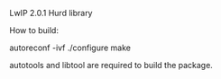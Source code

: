 LwIP 2.0.1 Hurd library

How to build:

autoreconf -ivf
./configure
make

autotools and libtool are required to build the package.
